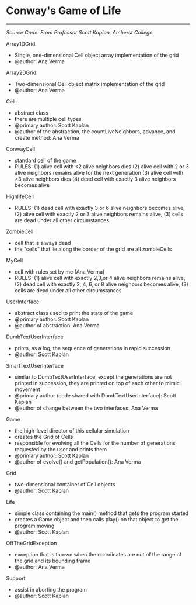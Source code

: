 # Conway's Game of Life
---------------------------------------------------------------------------------

*Source Code: From Professor Scott Kaplan, Amherst College*

Array1DGrid: 
* Single, one-dimensional Cell object array implementation of the grid
* @author: Ana Verma
  
Array2DGrid:
* Two-dimensional Cell object matrix implementation of the grid
* @author: Ana Verma

Cell:
* abstract class
* there are multiple cell types
* @primary author: Scott Kaplan
* @author of the abstraction, the countLiveNeighbors, advance, and create method: Ana Verma

ConwayCell
* standard cell of the game
* RULES: 
      (1) alive cell with <2 alive neighbors dies
      (2) alive cell with 2 or 3 alive neighbors remains alive for the next generation
      (3) alive cell with >3 alive neighbors dies
      (4) dead cell with exactly 3 alive neighbors becomes alive

HighlifeCell
* RULES: (1) dead cell with exactly 3 or 6 alive neighbors becomes alive, (2) alive cell with exactly 2 or 3 alive neighbors remains alive, (3) cells are dead under all other circumstances

ZombieCell
* cell that is always dead
* the "cells" that lie along the border of the grid are all zombieCells 

MyCell
* cell with rules set by me (Ana Verma)
* RULES: (1) alive cell with exactly 2,3,or 4 alive neighbors remains alive, (2) dead cell with exactly 2, 4, 6, or 8 alive neighbors becomes alive, (3) cells are dead under all other circumstances
 
UserInterface
* abstract class used to print the state of the game
* @primary author: Scott Kaplan
* @author of abstraction: Ana Verma

DumbTextUserInterface
*  prints, as a log, the sequence of generations in rapid succession
* @author: Scott Kaplan

SmartTextUserInterface
* similar to DumbTextUserInterface, except the generations are not printed in succession, they are printed on top of each other to mimic movement
* @primary author (code shared with DumbTextUserInterface): Scott Kaplan
* @author of change between the two interfaces: Ana Verma

Game
* the high-level director of this cellular simulation
* creates the Grid of Cells
* responsible for evolving all the Cells for the number of generations requested by the user and prints them 
* @primary author: Scott Kaplan
* @author of evolve() and getPopulation(): Ana Verma

Grid
* two-dimensional container of Cell objects
* @author: Scott Kaplan

Life
* simple class containing the main() method that gets the program started
* creates a Game object and then calls play() on that object to get the program moving
* @author: Scott Kaplan

OffTheGridException
* exception that is thrown when the coordinates are out of the range of the grid and its bounding frame
* @author: Ana Verma

Support
* assist in aborting the program
* @author: Scott Kaplan




